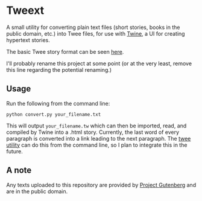 # Tweext

A small utility for converting plain text files (short stories, books in the public domain, etc.) into Twee files, for use with [Twine](http://twinery.org/), a UI for creating hypertext stories.

The basic Twee story format can be seen [here](http://twinery.org/wiki/writing_source_code_files).

I'll probably rename this project at some point (or at the very least, remove this line regarding the potential renaming.)

## Usage

Run the following from the command line:

    python convert.py your_filename.txt

This will output ``your_filename.tw`` which can then be imported, read, and compiled by Twine into a .html story. Currently, the last word of every paragraph is converted into a link leading to the next paragraph. The [twee utility](https://github.com/tweecode/twee) can do this from the command line, so I plan to integrate this in the future.

## A note

Any texts uploaded to this repository are provided by [Project Gutenberg](http://www.gutenberg.org/) and are in the public domain.